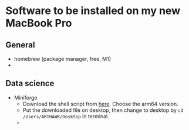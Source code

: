 # Software to be installed on my new MacBook Pro

## General

- homebrew (package manager, free, M1)
- 




## Data science

- Miniforge
  - Download the shell script from [here](https://github.com/conda-forge/miniforge/#download). Choose the arm64 version.
  - Put the downloaded file on desktop, then change to desktop by `cd /Users/ARTHAWK/Desktop` in terminal.
  - 


































